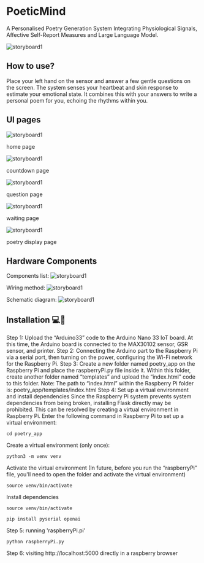 # PoeticMind
A Personalised Poetry Generation System Integrating Physiological Signals, Affective Self-Report Measures and Large Language Model.

![storyboard1](images/device.png)

## How to use?
Place your left hand on the sensor and answer a few gentle questions on the screen. The system senses your heartbeat and skin response to estimate your emotional state. It combines this with your answers to write a personal poem for you, echoing the rhythms within you.


## UI pages
![storyboard1](images/UIpage1.png)

home page

![storyboard1](images/UIpage2.png)

countdown page

![storyboard1](images/UIpage3.png)

question page

![storyboard1](images/UIpage4.png)

waiting page

![storyboard1](images/UIpage5.png)

poetry display page


## Hardware Components
Components list:
![storyboard1](images/HardwareComponents.png)

Wiring method:
![storyboard1](images/WiringDiagram.png)

Schematic diagram:
![storyboard1](images/SchematicDiagram.png)


## Installation 💻🚀
Step 1: Upload the “Arduino33” code to the Arduino Nano 33 IoT board. At this time, the Arduino board is connected to the MAX30102 sensor, GSR sensor, and printer.
Step 2: Connecting the Arduino part to the Raspberry Pi via a serial port, then turning on the power, configuring the Wi-Fi network for the Raspberry Pi.
Step 3: Create a new folder named poetry_app on the Raspberry Pi and place the raspberryPi.py file inside it. Within this folder, create another folder named “templates” and upload the “index.html” code to this folder. Note: The path to “index.html” within the Raspberry Pi folder is: poetry_app/templates/index.html
Step 4: Set up a virtual environment and install dependencies
Since the Raspberry Pi system prevents system dependencies from being broken, installing Flask directly may be prohibited. This can be resolved by creating a virtual environment in Raspberry Pi. Enter the following command in Raspberry Pi to set up a virtual environment:
```
cd poetry_app
```
Create a virtual environment (only once):
```
python3 -m venv venv
```
Activate the virtual environment (In future, before you run the “raspberryPi” file, you'll need to open the folder and activate the virtual environment)
```
source venv/bin/activate
```
Install dependencies
```
source venv/bin/activate
```
```
pip install pyserial openai
```
Step 5: running 'raspberryPi.pi'
```
python raspberryPi.py
```
Step 6: visiting http://localhost:5000 directly in a raspberry browser
